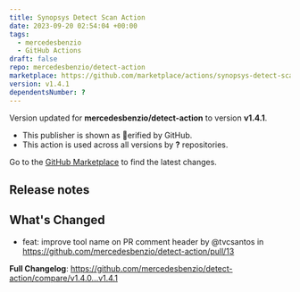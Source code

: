 ```yaml
---
title: Synopsys Detect Scan Action
date: 2023-09-20 02:54:04 +00:00
tags:
  - mercedesbenzio
  - GitHub Actions
draft: false
repo: mercedesbenzio/detect-action
marketplace: https://github.com/marketplace/actions/synopsys-detect-scan-action
version: v1.4.1
dependentsNumber: ?
---
```



Version updated for **mercedesbenzio/detect-action** to version **v1.4.1**.
- This publisher is shown as erified by GitHub.
- This action is used across all versions by **?** repositories.

Go to the [GitHub Marketplace](https://github.com/marketplace/actions/synopsys-detect-scan-action) to find the latest changes.

## Release notes

## What's Changed
* feat: improve tool name on PR comment header by @tvcsantos in https://github.com/mercedesbenzio/detect-action/pull/13


**Full Changelog**: https://github.com/mercedesbenzio/detect-action/compare/v1.4.0...v1.4.1
